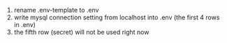 1. rename .env-template to .env
2. write mysql connection setting from localhost into .env (the first 4 rows in .env)
3. the fifth row (secret) will not be used right now 